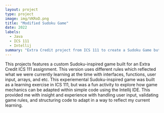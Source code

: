 ```yaml
---
layout: project
type: project
image: img/VKRoD.png
title: "Modified Sudoku Game"
date: 2022
labels:
  - Java
  - ICS 111
  - Intellij
summary: "Extra Credit project from ICS 111 to create a Sudoku Game but with modified rules, showcasing what we had learned so far."
---
```


This projects features a custom Sudoku-inspired game built for an Extra Credit ICS 111 assignment. This version uses different rules which reflected what we were currently learning at the time with interfaces, functions, user input, arrays, and etc. This experiemental Sudoku-inspired game was built as a learning exercise in ICS 111, but was a fun activity to explore how game mechanics can be adapted within simple code using the Intellij IDE. 
This provided me with insight and experience with handling user input, validating game rules, and structuring code to adapt in a way to reflect my current learning.
